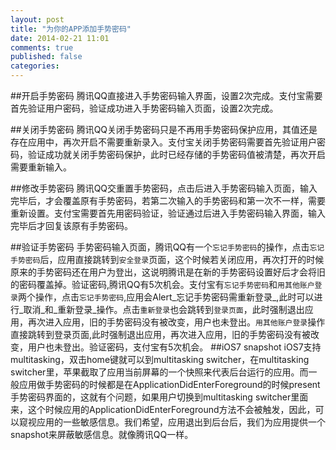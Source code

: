 ```yaml
---
layout: post
title: "为你的APP添加手势密码"
date: 2014-02-21 11:01
comments: true
published: false
categories: 
---
```



##开启手势密码
腾讯QQ直接进入手势密码输入界面，设置2次完成。支付宝需要首先验证用户密码，验证成功进入手势密码输入页面，设置2次完成。

##关闭手势密码
腾讯QQ关闭手势密码只是不再用手势密码保护应用，其值还是存在应用中，再次开启不需要重新录入。支付宝关闭手势密码需要首先验证用户密码，验证成功就关闭手势密码保护，此时已经存储的手势密码值被清楚，再次开启需要重新输入。

##修改手势密码
腾讯QQ交重置手势密码，点击后进入手势密码输入页面，输入完毕后，才会覆盖原有手势密码，若第二次输入的手势密码和第一次不一样，需要重新设置。支付宝需要首先用密码验证，验证通过后进入手势密码输入界面，输入完毕后才回复该原有手势密码。

##验证手势密码
手势密码输入页面，腾讯QQ有一个```忘记手势密码```的操作，点击```忘记手势密码```后，应用直接跳转到```安全登录```页面，这个时候若关闭应用，再次打开的时候原来的手势密码还在用户为登出，这说明腾讯是在新的手势密码设置好后才会将旧的密码覆盖掉。验证密码,腾讯QQ有5次机会。支付宝有```忘记手势密码```和```用其他账户登录```两个操作，点击```忘记手势密码```,应用会Alert_忘记手势密码需重新登录_,此时可以进行_取消_和_重新登录_操作。点击```重新登录```也会跳转到```登录页面```，此时强制退出应用，再次进入应用，旧的手势密码没有被改变，用户也未登出。```用其他账户登录```操作直接跳转到登录页面,此时强制退出应用，再次进入应用，旧的手势密码没有被改变，用户也未登出。验证密码，支付宝有5次机会。
##iOS7 snapshot
iOS7支持multitasking，双击home键就可以到multitasking switcher，在multitasking switcher里，苹果截取了应用当前屏幕的一个快照来代表后台运行的应用。而一般应用做手势密码的时候都是在ApplicationDidEnterForeground的时候present手势密码界面的，这就有个问题，如果用户切换到multitasking switcher里面来，这个时候应用的ApplicationDidEnterForeground方法不会被触发，因此，可以窥视应用的一些敏感信息。我们希望，应用退出到后台后，我们为应用提供一个snapshot来屏蔽敏感信息。就像腾讯QQ一样。